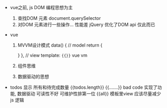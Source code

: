 - vue之前,  js DOM 编程思想为主
    1. 查找DOM 元素 document.querySelector
    2. 对DOM 元素进行一些操作...
    性能差  jQuery 优化了DOM api 仅此而已
- vue  
    1. MVVM设计模式
        data() {
          // model
          return {

          }
        },
        // view
        template: `{{}}`
        vue vm 
    2. 组件思维
    3. 数据驱动的思想

- todos 显示 所有和待完成数量
    {{todos.length}} {{.......}}   bad code
    实现了功能,   数据驱动
    可读性不好 可维护性排第一位
    {{all}}   模板里view 应该尽量减少js 逻辑